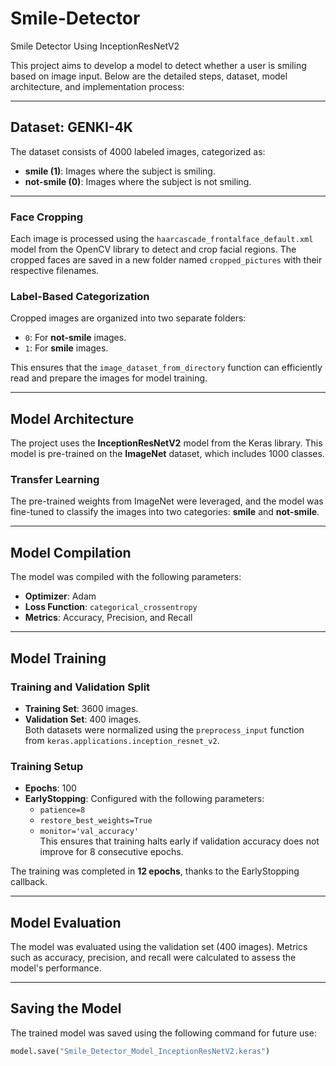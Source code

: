# Smile-Detector
Smile Detector Using InceptionResNetV2

This project aims to develop a model to detect whether a user is smiling based on image input. Below are the detailed steps, dataset, model architecture, and implementation process:

---
## Dataset: GENKI-4K

The dataset consists of 4000 labeled images, categorized as:
- **smile (1)**: Images where the subject is smiling.
- **not-smile (0)**: Images where the subject is not smiling.

---
### Face Cropping
Each image is processed using the `haarcascade_frontalface_default.xml` model from the OpenCV library to detect and crop facial regions. The cropped faces are saved in a new folder named `cropped_pictures` with their respective filenames.

### Label-Based Categorization
Cropped images are organized into two separate folders:
- `0`: For **not-smile** images.
- `1`: For **smile** images.  

This ensures that the `image_dataset_from_directory` function can efficiently read and prepare the images for model training.

---

## Model Architecture

The project uses the **InceptionResNetV2** model from the Keras library. This model is pre-trained on the **ImageNet** dataset, which includes 1000 classes.

### Transfer Learning
The pre-trained weights from ImageNet were leveraged, and the model was fine-tuned to classify the images into two categories: **smile** and **not-smile**.

---

## Model Compilation

The model was compiled with the following parameters:
- **Optimizer**: Adam
- **Loss Function**: `categorical_crossentropy`
- **Metrics**: Accuracy, Precision, and Recall

---

## Model Training

### Training and Validation Split
- **Training Set**: 3600 images.
- **Validation Set**: 400 images.  
Both datasets were normalized using the `preprocess_input` function from `keras.applications.inception_resnet_v2`.

### Training Setup
- **Epochs**: 100
- **EarlyStopping**: Configured with the following parameters:
  - `patience=8`
  - `restore_best_weights=True`
  - `monitor='val_accuracy'`  
This ensures that training halts early if validation accuracy does not improve for 8 consecutive epochs.  

The training was completed in **12 epochs**, thanks to the EarlyStopping callback.

---

## Model Evaluation

The model was evaluated using the validation set (400 images). Metrics such as accuracy, precision, and recall were calculated to assess the model's performance.

---

## Saving the Model

The trained model was saved using the following command for future use:
```python
model.save("Smile_Detector_Model_InceptionResNetV2.keras")
